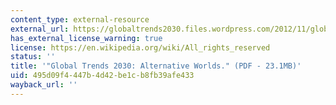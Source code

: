 ```yaml
---
content_type: external-resource
external_url: https://globaltrends2030.files.wordpress.com/2012/11/global-trends-2030-november2012.pdf
has_external_license_warning: true
license: https://en.wikipedia.org/wiki/All_rights_reserved
status: ''
title: '"Global Trends 2030: Alternative Worlds." (PDF - 23.1MB)'
uid: 495d09f4-447b-4d42-be1c-b8fb39afe433
wayback_url: ''
---
```

